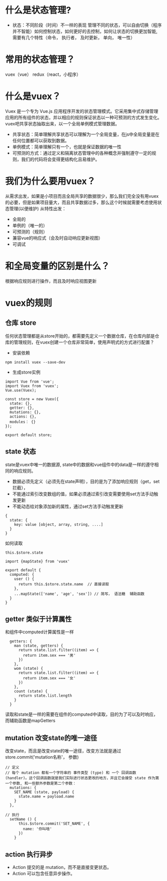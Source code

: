 # 什么是状态管理?
- 状态：不同阶段（时间）不一样的表现
管理不同的状态，可以自由切换（程序并不智能）如何控制状态，如何更好的去控制，如何让状态的切换更加智能, 需要有几个特性（命令， 执行者， 及时更新， 单向， 唯一性）

# 常用的状态管理？
vuex（vue）   redux（react，小程序）

# 什么是vuex？
Vuex 是一个专为 Vue.js 应用程序开发的状态管理模式。它采用集中式存储管理应用的所有组件的状态，并以相应的规则保证状态以一种可预测的方式发生变化。vuex吧共享状态抽取出来，以一个全局单例模式管理数据。
* 共享状态：简单理解共享状态可以理解为一个全局变量，在js中全局变量是在任何位置都可以获取到数据。
* 单例模式：简单理解只有一个，也就是保证数据的唯一性
* 可预测的方式：通过定义和隔离状态管理中的各种概念并强制遵守一定的规则，我们的代码将会变得更结构化且易维护。

# 我们为什么要用vuex？
从需求出发，如果是小项目而且全局共享的数据很少，那么我们完全没有用vuex的必要，但是如果项目量大，而且共享数据过多，那么这个时候就需要考虑使用状态管理(以便维护)
从特性出发：
* 全局的
* 单例的（唯一的）
* 可预测的（规则）
* 兼容vue的响应式（会及时自动响应更新视图）
* 可调试

# 和全局变量的区别是什么？
根据响应规则进行操作，而且及时响应视图更新

# vuex的规则

## 仓库  store
任何状态管理都是从store开始的，都需要先定义一个数据仓库，在仓库内部是仓库的管理规则，在vuex创建一个仓库非常简单，使用声明式的方式进行配置？
* 安装依赖
```
npm install vuex --save-dev
```
* 生成store实例
```
import Vue from 'vue';
import Vuex from 'vuex';
Vue.use(Vuex);

const store = new Vuex({
  state: {},
  getter: {},
  mutations: {},
  actions: {},
  modules： {}
});

export default store;
```


## state 状态
state是vuex中唯一的数据源, state中的数据和vue组件中的data是一样的遵守相同的响应规则。
* 数据必须先定义（必须先在state声明），目的是为了添加响应规则（get，set拦截），
* 不能通过索引改变数组的值，如果必须通过索引改变需要使用set方法手动触发更新
* 不能动态给对象添加新的属性，通过set方法手动触发更新
```
{
  state: {
    key: value [object, array, string, ....]
  }
}
```
如何读取
```
this.$store.state

import {mapState} from 'vuex'

export default {
  computed: {
    user () {
      return this.$store.state.name  // 直接读取
    },
    ...mapState(['name', 'age', 'sex']) // 简写， 语法糖  辅助函数
  }
}
```

## getter 类似于计算属性
和组件中computed计算属性是一样
```
  getters: {
    man (state, getters) {
      return state.list.filter((item) => {
        return item.sex === '男'
      })
    },
    wom (state) {
      return state.list.filter((item) => {
        return item.sex === '女'
      })
    },
    count (state) {
      return state.list.length
    }
  }
```
读取和state是一样的需要在组件的computed中读取，目的为了可以及时响应，而辅助函数是mapGetters

## mutation 改变state的唯一途径
改变state，而且是改变state的唯一途径，改变方法就是通过store.commit('mutation名称'， 参数)
```
// 定义
// 每个 mutation 都有一个字符串的 事件类型 (type) 和 一个 回调函数 (handler)。这个回调函数就是我们实际进行状态更改的地方，并且它会接受 state 作为第一个参数, 和一些额外参数是第二个参数：
  mutations: {
    SET_NAME (state, payload) {
      state.name = payload.name
    }
  },
  
// 执行
  setName () {
      this.$store.commit('SET_NAME', {
        name: '你叫啥'
      })
    }
```








## action  执行异步
* Action 提交的是 mutation，而不是直接变更状态。
* Action 可以包含任意异步操作。

